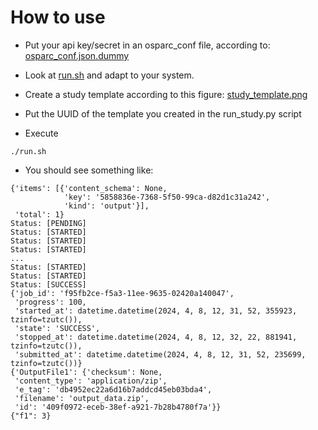 How to use
==========

* Put your api key/secret in an osparc_conf file, according to:
[osparc_conf.json.dummy](osparc_conf.json.dummy)

* Look at 
[run.sh](run.sh)
and adapt to your system.

* Create a study template according to this figure:
[study_template.png](study_template.png)

* Put the UUID of the template you created in the run_study.py script

* Execute
```
./run.sh
```

* You should see something like:
```
{'items': [{'content_schema': None,
            'key': '5858836e-7368-5f50-99ca-d82d1c31a242',
            'kind': 'output'}],
 'total': 1}
Status: [PENDING]
Status: [STARTED]
Status: [STARTED]
Status: [STARTED]
...
Status: [STARTED]
Status: [STARTED]
Status: [SUCCESS]
{'job_id': 'f95fb2ce-f5a3-11ee-9635-02420a140047',
 'progress': 100,
 'started_at': datetime.datetime(2024, 4, 8, 12, 31, 52, 355923, tzinfo=tzutc()),
 'state': 'SUCCESS',
 'stopped_at': datetime.datetime(2024, 4, 8, 12, 32, 22, 881941, tzinfo=tzutc()),
 'submitted_at': datetime.datetime(2024, 4, 8, 12, 31, 52, 235699, tzinfo=tzutc())}
{'OutputFile1': {'checksum': None,
 'content_type': 'application/zip',
 'e_tag': 'db4952ec22a6d16b7addcd45eb03bda4',
 'filename': 'output_data.zip',
 'id': '409f0972-eceb-38ef-a921-7b28b4780f7a'}}
{"f1": 3}
```


